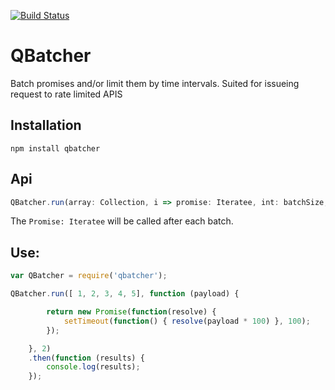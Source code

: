 [![Build Status](https://travis-ci.org/maephisto/qbatcher.svg?branch=master)](https://travis-ci.org/maephisto/qbatcher)

# QBatcher

Batch promises and/or limit them by time intervals.
Suited for issueing request to rate limited APIS

## Installation

``` 
npm install qbatcher
```

## Api

```js
QBatcher.run(array: Collection, i => promise: Iteratee, int: batchSize, int: intervalLimit (milliseconds) )
```

The `Promise: Iteratee` will be called after each batch.

## Use:

```js
var QBatcher = require('qbatcher');

QBatcher.run([ 1, 2, 3, 4, 5], function (payload) {

        return new Promise(function(resolve) {
            setTimeout(function() { resolve(payload * 100) }, 100);
        });

    }, 2)
    .then(function (results) {
        console.log(results);
    });
```